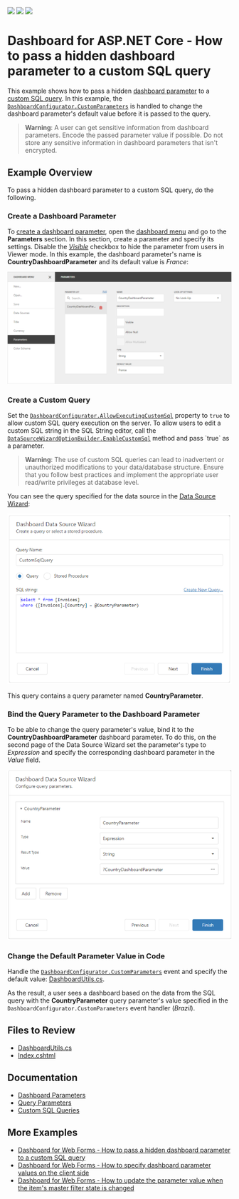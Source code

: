 <!-- default badges list -->
![](https://img.shields.io/endpoint?url=https://codecentral.devexpress.com/api/v1/VersionRange/538484113/22.2.2%2B)
[![](https://img.shields.io/badge/Open_in_DevExpress_Support_Center-FF7200?style=flat-square&logo=DevExpress&logoColor=white)](https://supportcenter.devexpress.com/ticket/details/T1116673)
[![](https://img.shields.io/badge/📖_How_to_use_DevExpress_Examples-e9f6fc?style=flat-square)](https://docs.devexpress.com/GeneralInformation/403183)
<!-- default badges end -->
# Dashboard for ASP.NET Core - How to pass a hidden dashboard parameter to a custom SQL query

This example shows how to pass a hidden [dashboard parameter](https://docs.devexpress.com/Dashboard/117062) to a [custom SQL query](https://docs.devexpress.com/Dashboard/117193). In this example, the [`DashboardConfigurator.CustomParameters`](https://docs.devexpress.com/Dashboard/DevExpress.DashboardWeb.DashboardConfigurator.CustomParameters) is handled to change the dashboard parameter's default value before it is passed to the query. 

> **Warning**:
> A user can get sensitive information from dashboard parameters. Encode the passed parameter value if possible. Do not store any sensitive information in dashboard parameters that isn't encrypted.

## Example Overview

To pass a hidden dashboard parameter to a custom SQL query, do the following.

### Create a Dashboard Parameter

To [create a dashboard parameter](https://docs.devexpress.com/Dashboard/117547), open the [dashboard menu](https://docs.devexpress.com/Dashboard/117444) and go to the **Parameters** section. In this section, create a parameter and specify its settings. Disable the [*Visible*](https://docs.devexpress.com/Dashboard/js-DevExpress.Dashboard.Model.Parameter#js_devexpress_dashboard_model_parameter_parametervisible) checkbox to hide the parameter from users in Viewer mode. In this example, the dashboard parameter's name is **CountryDashboardParameter** and its default value is _France_:

![Create a Dashboard Parameter](images/create-dashboard-parameter.png)

### Create a Custom Query

Set the [`DashboardConfigurator.AllowExecutingCustomSql`](https://docs.devexpress.com/Dashboard/DevExpress.DashboardWeb.DashboardConfigurator.AllowExecutingCustomSql) property to `true` to allow custom SQL query execution on the server. To allow users to edit a custom SQL string in the SQL String editor, call the [`DataSourceWizardOptionBuilder.EnableCustomSql`](https://docs.devexpress.com/Dashboard/DevExpress.DashboardAspNetCore.DataSourceWizardOptionBuilder.EnableCustomSql(System.Boolean)) method and pass `true` as a parameter. 

> **Warning**:
> The use of custom SQL queries can lead to inadvertent or unauthorized modifications to your data/database structure. Ensure that you follow best practices and implement the appropriate user read/write privileges at database level.

You can see the query specified for the data source in the [Data Source Wizard](https://docs.devexpress.com/Dashboard/117680):
 
![Create a Dashboard Parameter](images/data-source-wizard-custom-query.png)

This query contains a query parameter named **CountryParameter**. 

### Bind the Query Parameter to the Dashboard Parameter

To be able to change the query parameter's value, bind it to the **CountryDashboardParameter** dashboard parameter. To do this, on the second page of the Data Source Wizard set the parameter's type to *Expression* and specify the corresponding dashboard parameter in the *Value* field.

![Create a Dashboard Parameter](images/query-parameter-settings.png)

### Change the Default Parameter Value in Code

Handle the [`DashboardConfigurator.CustomParameters`](https://docs.devexpress.com/Dashboard/DevExpress.DashboardWeb.DashboardConfigurator.CustomParameters) event and specify the default value: [DashboardUtils.cs](./CS/AspNetCoreDashboard_CustomParameters/Code/DashboardUtils.cs).

As the result, a user sees a dashboard based on the data from the SQL query with the **CountryParameter** query parameter's value specified in the `DashboardConfigurator.CustomParameters` event handler (_Brazil_).

## Files to Review

* [DashboardUtils.cs](./CS/AspNetCoreDashboard_CustomParameters/Code/DashboardUtils.cs)
* [Index.cshtml](./CS/AspNetCoreDashboard_CustomParameters/Pages/Index.cshtml)

## Documentation

- [Dashboard Parameters](https://docs.devexpress.com/Dashboard/117062/web-dashboard/create-dashboards-on-the-web/data-analysis/dashboard-parameters)
- [Query Parameters](https://docs.devexpress.com/Dashboard/117192/web-dashboard/create-dashboards-on-the-web/providing-data/working-with-sql-data-sources/pass-query-parameters)
- [Custom SQL Queries](https://docs.devexpress.com/Dashboard/117193/web-dashboard/create-dashboards-on-the-web/providing-data/working-with-sql-data-sources/custom-sql-queries)

## More Examples

- [Dashboard for Web Forms - How to pass a hidden dashboard parameter to a custom SQL query](https://github.com/DevExpress-Examples/aspxdashboard-how-to-pass-a-hidden-dashboard-parameter-to-a-custom-sql-query-t491903)
- [Dashboard for Web Forms - How to specify dashboard parameter values on the client side](https://github.com/DevExpress-Examples/aspxdashboard-how-to-specify-dashboard-parameter-values-on-the-client-side-t495684)
- [Dashboard for Web Forms - How to update the parameter value when the item's master filter state is changed](https://github.com/DevExpress-Examples/how-to-update-the-parameter-value-when-the-items-master-filter-state-is-changed-t575012)


